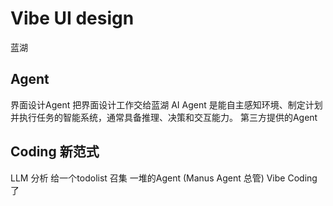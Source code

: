 # Vibe UI design
  蓝湖

## Agent
  界面设计Agent 把界面设计工作交给蓝湖
  AI Agent 是能自主感知环境、制定计划并执行任务的智能系统，通常具备推理、决策和交互能力。
  第三方提供的Agent

## Coding 新范式
  LLM 分析 给一个todolist
  召集 一堆的Agent (Manus Agent 总管)
  Vibe Coding 了